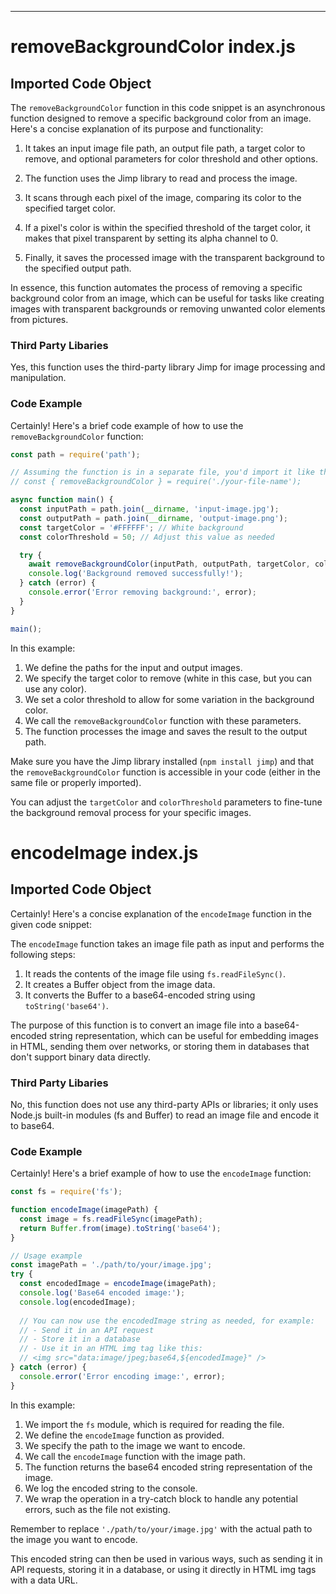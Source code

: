 

  

  

  

  

  

  

  

  

  

  

  

  
---
# removeBackgroundColor index.js
## Imported Code Object
The `removeBackgroundColor` function in this code snippet is an asynchronous function designed to remove a specific background color from an image. Here's a concise explanation of its purpose and functionality:

1. It takes an input image file path, an output file path, a target color to remove, and optional parameters for color threshold and other options.

2. The function uses the Jimp library to read and process the image.

3. It scans through each pixel of the image, comparing its color to the specified target color.

4. If a pixel's color is within the specified threshold of the target color, it makes that pixel transparent by setting its alpha channel to 0.

5. Finally, it saves the processed image with the transparent background to the specified output path.

In essence, this function automates the process of removing a specific background color from an image, which can be useful for tasks like creating images with transparent backgrounds or removing unwanted color elements from pictures.

### Third Party Libaries

Yes, this function uses the third-party library Jimp for image processing and manipulation.

### Code Example

Certainly! Here's a brief code example of how to use the `removeBackgroundColor` function:

```javascript
const path = require('path');

// Assuming the function is in a separate file, you'd import it like this:
// const { removeBackgroundColor } = require('./your-file-name');

async function main() {
  const inputPath = path.join(__dirname, 'input-image.jpg');
  const outputPath = path.join(__dirname, 'output-image.png');
  const targetColor = '#FFFFFF'; // White background
  const colorThreshold = 50; // Adjust this value as needed

  try {
    await removeBackgroundColor(inputPath, outputPath, targetColor, colorThreshold);
    console.log('Background removed successfully!');
  } catch (error) {
    console.error('Error removing background:', error);
  }
}

main();
```

In this example:

1. We define the paths for the input and output images.
2. We specify the target color to remove (white in this case, but you can use any color).
3. We set a color threshold to allow for some variation in the background color.
4. We call the `removeBackgroundColor` function with these parameters.
5. The function processes the image and saves the result to the output path.

Make sure you have the Jimp library installed (`npm install jimp`) and that the `removeBackgroundColor` function is accessible in your code (either in the same file or properly imported).

You can adjust the `targetColor` and `colorThreshold` parameters to fine-tune the background removal process for your specific images.

# encodeImage index.js
## Imported Code Object
Certainly! Here's a concise explanation of the `encodeImage` function in the given code snippet:

The `encodeImage` function takes an image file path as input and performs the following steps:

1. It reads the contents of the image file using `fs.readFileSync()`.
2. It creates a Buffer object from the image data.
3. It converts the Buffer to a base64-encoded string using `toString('base64')`.

The purpose of this function is to convert an image file into a base64-encoded string representation, which can be useful for embedding images in HTML, sending them over networks, or storing them in databases that don't support binary data directly.

### Third Party Libaries

No, this function does not use any third-party APIs or libraries; it only uses Node.js built-in modules (fs and Buffer) to read an image file and encode it to base64.

### Code Example

Certainly! Here's a brief example of how to use the `encodeImage` function:

```javascript
const fs = require('fs');

function encodeImage(imagePath) {
  const image = fs.readFileSync(imagePath);
  return Buffer.from(image).toString('base64');
}

// Usage example
const imagePath = './path/to/your/image.jpg';
try {
  const encodedImage = encodeImage(imagePath);
  console.log('Base64 encoded image:');
  console.log(encodedImage);
  
  // You can now use the encodedImage string as needed, for example:
  // - Send it in an API request
  // - Store it in a database
  // - Use it in an HTML img tag like this:
  // <img src="data:image/jpeg;base64,${encodedImage}" />
} catch (error) {
  console.error('Error encoding image:', error);
}
```

In this example:

1. We import the `fs` module, which is required for reading the file.
2. We define the `encodeImage` function as provided.
3. We specify the path to the image we want to encode.
4. We call the `encodeImage` function with the image path.
5. The function returns the base64 encoded string representation of the image.
6. We log the encoded string to the console.
7. We wrap the operation in a try-catch block to handle any potential errors, such as the file not existing.

Remember to replace `'./path/to/your/image.jpg'` with the actual path to the image you want to encode.

This encoded string can then be used in various ways, such as sending it in API requests, storing it in a database, or using it directly in HTML img tags with a data URL.


  